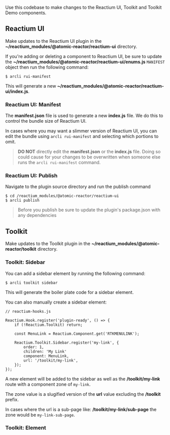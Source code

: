 Use this codebase to make changes to the Reactium UI, Toolkit and Toolkit Demo components.

## Reactium UI

Make updates to the Reactium UI plugin in the **~/reactium_modules/@atomic-reactor/reactium-ui** directory.

If you're adding or deleting a component to Reactium UI, be sure to update the **~/reactium_modules/@atomic-reactor/reactium-ui/enums.js** `MANIFEST` object then run the following command:

```
$ arcli rui-manifest
```

This will generate a new **~/reactium_modules/@atomic-reactor/reactium-ui/index.js**.

### Reactium UI: Manifest

The **manifest.json** file is used to generate a new **index.js** file. We do this to control the bundle size of Reactium UI.

In cases where you may want a slimmer version of Reactium UI, you can edit the bundle using `arcli rui-manifest` and selecting which portions to omit.

> **DO NOT** directly edit the **manifest.json** or the **index.js** file. Doing so could cause for your changes to be overwritten when someone else runs the `arcli rui-manifest` command.

### Reactium UI: Publish

Navigate to the plugin source directory and run the publish command

```
$ cd /reactium_modules/@atomic-reactor/reactium-ui
$ arcli publish
```

> Before you publish be sure to update the plugin's package.json with any dependencies


## Toolkit

Make updates to the Toolkit plugin in the **~/reactium_modules/@atomic-reactor/toolkit** directory.

### Toolkit: Sidebar

You can add a sidebar element by running the following command:

```
$ arcli toolkit sidebar
```

This will generate the boiler plate code for a sidebar element.

You can also manually create a sidebar element:

```
// reactium-hooks.js

Reactium.Hook.register('plugin-ready', () => {
    if (!Reactium.Toolkit) return;

    const MenuLink = Reactium.Component.get('RTKMENULINK');

    Reactium.Toolkit.Sidebar.register('my-link', {
        order: 1,
        children: 'My Link'
        component: MenuLink,
        url: '/toolkit/my-link',
    });
});
```

A new element will be added to the sidebar as well as the **/toolkit/my-link** route with a component zone of `my-link`.

The zone value is a slugified version of the **url** value excluding the **/toolkit** prefix.

In cases where the url is a sub-page like: **/toolkit/my-link/sub-page** the zone would be `my-link-sub-page`.  

### Toolkit: Element
